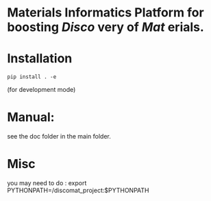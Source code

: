 # Materials Informatics Platform for boosting *Disco* very of *Mat* erials. 


# Installation

```
pip install . -e 
```
(for development mode)

# Manual: 
see the doc folder in the main folder. 

# Misc

you may need to do : export PYTHONPATH=<path to the project dir>/discomat_project:$PYTHONPATH
